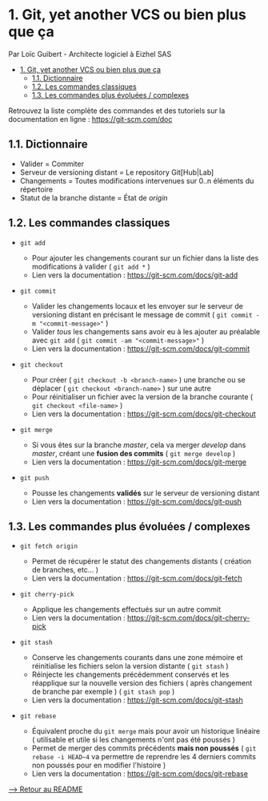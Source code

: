 # 1. Git, yet another VCS ou bien plus que ça

Par Loïc Guibert - Architecte logiciel à Eizhel SAS

<!-- TOC -->

- [1. Git, yet another VCS ou bien plus que ça](#1-git-yet-another-vcs-ou-bien-plus-que-ça)
  - [1.1. Dictionnaire](#11-dictionnaire)
  - [1.2. Les commandes classiques](#12-les-commandes-classiques)
  - [1.3. Les commandes plus évoluées / complexes](#13-les-commandes-plus-évoluées-complexes)

<!-- /TOC -->

Retrouvez la liste complète des commandes et des tutoriels sur la documentation en ligne : <https://git-scm.com/doc>

## 1.1. Dictionnaire

- Valider = Commiter
- Serveur de versioning distant = Le repository Git[Hub|Lab]
- Changements = Toutes modifications intervenues sur 0..n éléments du répertoire
- Statut de la branche distante = État de _origin_

## 1.2. Les commandes classiques

- `git add`
  - Pour ajouter les changements courant sur un fichier dans la liste des modifications à valider ( `git add *` )
  - Lien vers la documentation : <https://git-scm.com/docs/git-add>

- `git commit`
  - Valider les changements locaux et les envoyer sur le serveur de versioning distant en précisant le message de commit ( `git commit -m "<commit-message>"` )
  - Valider _tous_ les changements sans avoir eu à les ajouter au préalable avec `git add` ( `git commit -am "<commit-message>"` )
  - Lien vers la documentation : <https://git-scm.com/docs/git-commit>

- `git checkout`
  - Pour créer ( `git checkout -b <branch-name>` ) une branche ou se déplacer ( `git checkout <branch-name>` ) sur une autre
  - Pour réinitialiser un fichier avec la version de la branche courante ( `git checkout <file-name>` )
  - Lien vers la documentation : <https://git-scm.com/docs/git-checkout>

- `git merge`
  - Si vous êtes sur la branche _master_, cela va merger _develop_ dans _master_, créant une __fusion des commits__ ( `git merge develop` )
  - Lien vers la documentation : <https://git-scm.com/docs/git-merge>

- `git push`
  - Pousse les changements __validés__ sur le serveur de versioning distant
  - Lien vers la documentation : <https://git-scm.com/docs/git-push>

## 1.3. Les commandes plus évoluées / complexes

- `git fetch origin`
  - Permet de récupérer le statut des changements distants ( création de branches, etc... )
  - Lien vers la documentation : <https://git-scm.com/docs/git-fetch>

- `git cherry-pick`
  - Applique les changements effectués sur un autre commit
  - Lien vers la documentation : <https://git-scm.com/docs/git-cherry-pick>

- `git stash`
  - Conserve les changements courants dans une zone mémoire et réinitialise les fichiers selon la version distante ( `git stash` )
  - Réinjecte les changements précédemment conservés et les réapplique sur la nouvelle version des fichiers ( après changement de branche par exemple ) ( `git stash pop` )
  - Lien vers la documentation : <https://git-scm.com/docs/git-stash>

- `git rebase`
  - Équivalent proche du `git merge` mais pour avoir un historique linéaire ( utilisable et utile si les changements n'ont pas été poussés )
  - Permet de merger des commits précédents __mais non poussés__ ( `git rebase -i HEAD~4` va permettre de reprendre les 4 derniers commits non poussés pour en modifier l'histoire )
  - Lien vers la documentation : <https://git-scm.com/docs/git-rebase>

[--> Retour au README](../README.md)
